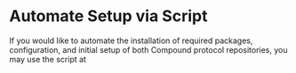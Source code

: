# Automate Setup via Script

If you would like to automate the installation of required packages, configuration, and initial setup of both Compound protocol repositories, you may use the script at 

